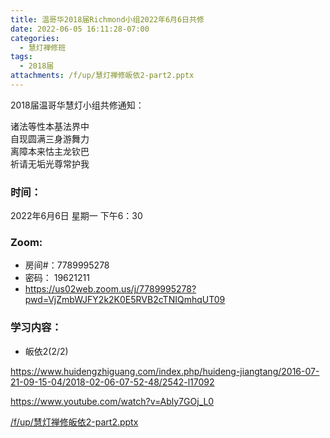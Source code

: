 ```yaml
---
title: 温哥华2018届Richmond小组2022年6月6日共修
date: 2022-06-05 16:11:28-07:00
categories:
  - 慧灯禅修班
tags:
  - 2018届
attachments: /f/up/慧灯禅修皈依2-part2.pptx
---
```

2018届温哥华慧灯小组共修通知：

诸法等性本基法界中\
自现圆满三身游舞力\
离障本来怙主龙钦巴\
祈请无垢光尊常护我  

### 时间：

2022年6月6日 星期一 下午6：30

### Zoom:

* 房间#：7789995278 
* 密码： 19621211
* <https://us02web.zoom.us/j/7789995278?pwd=VjZmbWJFY2k2K0E5RVB2cTNIQmhqUT09>

### 学习内容：

* 皈依2(2/2)

<https://www.huidengzhiguang.com/index.php/huideng-jiangtang/2016-07-21-09-15-04/2018-02-06-07-52-48/2542-l17092>

<https://www.youtube.com/watch?v=Ably7GOj_L0>

[/f/up/慧灯禅修皈依2-part2.pptx](http://huidengchanxiu.net/hdv/f/up/慧灯禅修皈依2-part2.pptx)